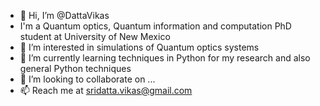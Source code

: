 - 👋 Hi, I’m @DattaVikas
-    I'm a Quantum optics, Quantum information and computation PhD student at University of New Mexico
- 👀 I’m interested in simulations of Quantum optics systems
- 🌱 I’m currently learning techniques in Python for my research and also general Python techniques
- 💞️ I’m looking to collaborate on ...
- 📫 Reach me at sridatta.vikas@gmail.com

<!---
DattaVikas/DattaVikas is a ✨ special ✨ repository because its `README.md` (this file) appears on your GitHub profile.
You can click the Preview link to take a look at your changes.
--->

